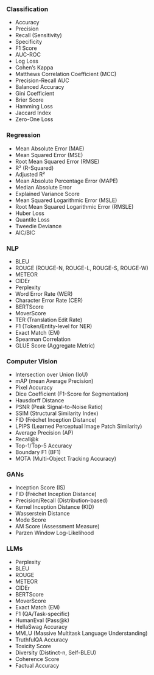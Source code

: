 
### **Classification**
- Accuracy
- Precision
- Recall (Sensitivity)
- Specificity
- F1 Score
- AUC-ROC
- Log Loss
- Cohen’s Kappa
- Matthews Correlation Coefficient (MCC)
- Precision-Recall AUC
- Balanced Accuracy
- Gini Coefficient
- Brier Score
- Hamming Loss
- Jaccard Index
- Zero-One Loss

### **Regression**
- Mean Absolute Error (MAE)
- Mean Squared Error (MSE)
- Root Mean Squared Error (RMSE)
- R² (R-Squared)
- Adjusted R²
- Mean Absolute Percentage Error (MAPE)
- Median Absolute Error
- Explained Variance Score
- Mean Squared Logarithmic Error (MSLE)
- Root Mean Squared Logarithmic Error (RMSLE)
- Huber Loss
- Quantile Loss
- Tweedie Deviance
- AIC/BIC

### **NLP**
- BLEU
- ROUGE (ROUGE-N, ROUGE-L, ROUGE-S, ROUGE-W)
- METEOR
- CIDEr
- Perplexity
- Word Error Rate (WER)
- Character Error Rate (CER)
- BERTScore
- MoverScore
- TER (Translation Edit Rate)
- F1 (Token/Entity-level for NER)
- Exact Match (EM)
- Spearman Correlation
- GLUE Score (Aggregate Metric)

### **Computer Vision**
- Intersection over Union (IoU)
- mAP (mean Average Precision)
- Pixel Accuracy
- Dice Coefficient (F1-Score for Segmentation)
- Hausdorff Distance
- PSNR (Peak Signal-to-Noise Ratio)
- SSIM (Structural Similarity Index)
- FID (Fréchet Inception Distance)
- LPIPS (Learned Perceptual Image Patch Similarity)
- Average Precision (AP)
- Recall@k
- Top-1/Top-5 Accuracy
- Boundary F1 (BF1)
- MOTA (Multi-Object Tracking Accuracy)

### **GANs**
- Inception Score (IS)
- FID (Fréchet Inception Distance)
- Precision/Recall (Distribution-based)
- Kernel Inception Distance (KID)
- Wasserstein Distance
- Mode Score
- AM Score (Assessment Measure)
- Parzen Window Log-Likelihood

### **LLMs**
- Perplexity
- BLEU
- ROUGE
- METEOR
- CIDEr
- BERTScore
- MoverScore
- Exact Match (EM)
- F1 (QA/Task-specific)
- HumanEval (Pass@k)
- HellaSwag Accuracy
- MMLU (Massive Multitask Language Understanding)
- TruthfulQA Accuracy
- Toxicity Score
- Diversity (Distinct-n, Self-BLEU)
- Coherence Score
- Factual Accuracy

